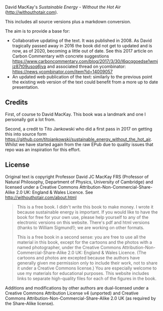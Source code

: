 David MacKay's *Sustainable Energy - Without the Hot Air* (http://withouthotair.com).

This includes all source versions plus a markdown conversion.

The aim is to provide a base for:

* Collaborative updating of the text. It was published in 2008. As David tragically passed away in 2016 the book did not get to updated and is now, as of 2020, becoming a little out of date. See this 2017 article on Carbon Commentary with concrete suggestions https://www.carboncommentary.com/blog/2017/3/30/l6qcqgoedse1wmjjz87t09usoq6jva and associated thread on ycombinator: https://news.ycombinator.com/item?id=14009057
* An updated web publication of the text: similarly to the previous point the existing web version of the text could benefit from a more up to date presentation.

## Credits

First, of course to David MacKay. This book was a landmark and one I personally got a lot from.

Second, a credit to Tito Jankowski who did a first pass in 2017 on getting this into source form https://github.com/titojankowski/sustainable_energy_without_the_hot_air. Whilst we have started again from the raw EPub due to quality issues that repo was an inspiration for this effort.

## License

Original text is copyright Professor David JC MacKay FRS (Professor of Natural Philosophy, Department of Physics, University of Cambridge) and licensed under a Creative Commons Attribution-Non-Commercial-Share-Alike 2.0 UK: England & Wales Licence. See http://withouthotair.com/about.html

> This is a free book. I didn't write this book to make money. I wrote it because sustainable energy is important. If you would like to have the book for free for your own use, please help yourself to any of the electronic versions on this website. There's pdf and html versions (thanks to William Sigmund!); we are working on other formats.
>
> This is a free book in a second sense: you are free to use all the material in this book, except for the cartoons and the photos with a named photographer, under the Creative Commons Attribution-Non-Commercial-Share-Alike 2.0 UK: England & Wales Licence. (The cartoons and photos are excepted because the authors have generally given me permission only to include their work, not to share it under a Creative Commons license.) You are especially welcome to use my materials for educational purposes. This website includes links to separate high-quality files for each of the figures in the book.

Additions and modifications by other authors are dual-licensed under a Creative Commons Attribution License v4 (unported) and Creative Commons Attribution-Non-Commercial-Share-Alike 2.0 UK (as required by the Share-Alike license).
